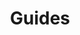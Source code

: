 ---
publish: false
title: Guides
layout: list-products.html
products:
  - title: EMDK For Android
    description: Java developer guides using EMDK API's, Data Capture, Profile Manager, etc.
    url: /emdk-for-android/4-0/guide/about
    btn-text: Latest Guides
    image: /images/products/emdk-for-android.png
    versions:
      - url: /emdk-for-android/4-0/guide/about
        menu: "4.0"
      - url: /emdk-for-android/3-1/guide/about
        menu: "3.1"
  - title: EMDK For Xamarin
    description: Use C# API's like Data Capture, Profile Manager to build Android applications for Zebra Devices.
    url: /emdk-for-xamarin/1-0/guide/about
    btn-text: Read More
    image: /images/products/emdk-for-xamarin.jpg
    versions:
      - url: /emdk-for-xamarin/1-0/guide/about
        menu: "1.0"         
  - title: StageNow
    description: The easy way to stage Zebra Technologies' Android-based mobile computers.
    url: /stagenow/2-2/about
    btn-text: Latest Guides
    image: /images/products/stagenow.png

---